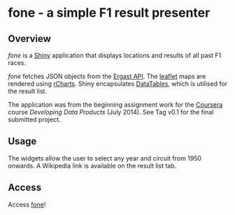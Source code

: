 fone - a simple F1 result presenter
===================================

## Overview
*fone* is a [Shiny](http://shiny.rstudio.com/) application that displays locations and results of all past F1 races. 

*fone* fetches JSON objects from the [Ergast API](http://ergast.com/mrd/). The [leaflet](http://leafletjs.com/) maps are rendered using [rCharts](http://rcharts.io/). Shiny encapsulates [DataTables](http://www.datatables.net/), which is utilised for the result list.

The application was from the beginning assignment work for the [Coursera](https://www.coursera.org/) course *Developing Data Products* (July 2014). See Tag v0.1 for the final submitted project.
 
## Usage
The widgets allow the user to select any year and circuit from 1950 onwards. A Wikipedia link is available on the result list tab. 

## Access
Access [fone](https://rrunner.shinyapps.io/fone/)!
